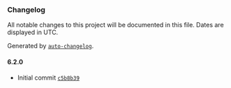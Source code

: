 ### Changelog

All notable changes to this project will be documented in this file. Dates are displayed in UTC.

Generated by [`auto-changelog`](https://github.com/CookPete/auto-changelog).

#### 6.2.0

- Initial commit [`c5b8b39`](https://github.com/UtahGooner/gt6-ui/commit/c5b8b393a54f7b57204cfbba07980bfe2aa133b0)
